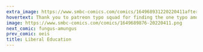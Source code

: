 ```yaml
---
extra_image: https://www.smbc-comics.com/comics/164968931220220411after.png
hovertext: Thank you to patreon typo squad for finding the one typo amongst 8 trillion words.
image: https://www.smbc-comics.com/comics/1649689876-20220411.png
next_comic: fungus-amungus
prev_comic: oeis
title: Liberal Education
---
```


